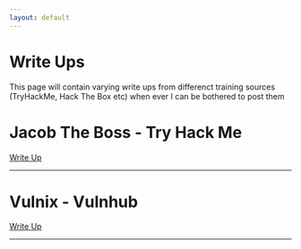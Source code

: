 ```yaml
---
layout: default
---
```


# Write Ups 

This page will contain varying write ups from differenct training sources (TryHackMe, Hack The Box etc) when ever I can be bothered to post them

# Jacob The Boss - Try Hack Me
[Write Up](/WriteUps/Jacob_The_Boss/Jacob_The_Boss.md)

* * *

# Vulnix - Vulnhub
[Write Up](/WriteUps/Vulnix/Vulnix.md)

* * *